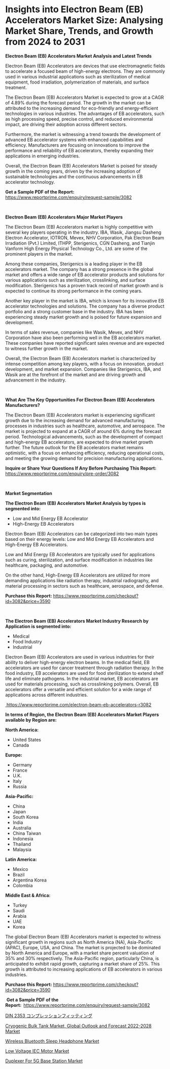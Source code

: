 <p><h1>Insights into Electron Beam (EB) Accelerators Market Size: Analysing Market Share, Trends, and Growth from 2024 to 2031</h1></p><p><strong>Electron Beam (EB) Accelerators Market Analysis and Latest Trends</strong></p>
<p><p>Electron Beam (EB) Accelerators are devices that use electromagnetic fields to accelerate a focused beam of high-energy electrons. They are commonly used in various industrial applications such as sterilization of medical equipment, food irradiation, polymerization of materials, and surface treatment.</p><p>The Electron Beam (EB) Accelerators Market is expected to grow at a CAGR of 4.89% during the forecast period. The growth in the market can be attributed to the increasing demand for eco-friendly and energy-efficient technologies in various industries. The advantages of EB accelerators, such as high processing speed, precise control, and reduced environmental impact, are driving their adoption across different sectors.</p><p>Furthermore, the market is witnessing a trend towards the development of advanced EB accelerator systems with enhanced capabilities and efficiency. Manufacturers are focusing on innovations to improve the performance and reliability of EB accelerators, thereby expanding their applications in emerging industries.</p><p>Overall, the Electron Beam (EB) Accelerators Market is poised for steady growth in the coming years, driven by the increasing adoption of sustainable technologies and the continuous advancements in EB accelerator technology.</p></p>
<p><strong>Get a Sample PDF of the Report:&nbsp;</strong> <a href="https://www.reportprime.com/enquiry/request-sample/3082">https://www.reportprime.com/enquiry/request-sample/3082</a></p>
<p>&nbsp;</p>
<p><strong>Electron Beam (EB) Accelerators Major Market Players</strong></p>
<p><p>The Electron Beam (EB) Accelerators market is highly competitive with several key players operating in the industry. IBA, Wasik, Jiangsu Dasheng Electron Accelerator, IOTRON, Mevex, NHV Corporation, Pak Electron Beam Irradiation (Pvt.) Limited, ITHPP, Sterigenics, CGN Dasheng, and Tianjin Vanform High Energy Physical Technology Co., Ltd. are some of the prominent players in the market.</p><p>Among these companies, Sterigenics is a leading player in the EB accelerators market. The company has a strong presence in the global market and offers a wide range of EB accelerator products and solutions for various applications such as sterilization, crosslinking, and surface modification. Sterigenics has a proven track record of market growth and is expected to continue its strong performance in the coming years.</p><p>Another key player in the market is IBA, which is known for its innovative EB accelerator technologies and solutions. The company has a diverse product portfolio and a strong customer base in the industry. IBA has been experiencing steady market growth and is poised for future expansion and development.</p><p>In terms of sales revenue, companies like Wasik, Mevex, and NHV Corporation have also been performing well in the EB accelerators market. These companies have reported significant sales revenue and are expected to witness further growth in the market.</p><p>Overall, the Electron Beam (EB) Accelerators market is characterized by intense competition among key players, with a focus on innovation, product development, and market expansion. Companies like Sterigenics, IBA, and Wasik are at the forefront of the market and are driving growth and advancement in the industry.</p></p>
<p>&nbsp;</p>
<p><strong>What Are The Key Opportunities For Electron Beam (EB) Accelerators Manufacturers?</strong></p>
<p><p>The Electron Beam (EB) Accelerators market is experiencing significant growth due to the increasing demand for advanced manufacturing processes in industries such as healthcare, automotive, and aerospace. The market is projected to expand at a CAGR of around 6% during the forecast period. Technological advancements, such as the development of compact and high-energy EB accelerators, are expected to drive market growth further. The future outlook for the EB accelerators market remains optimistic, with a focus on enhancing efficiency, reducing operational costs, and meeting the growing demand for precision manufacturing applications.</p></p>
<p><strong>Inquire or Share Your Questions If Any Before Purchasing This Report:</strong> <a href="https://www.reportprime.com/enquiry/pre-order/3082">https://www.reportprime.com/enquiry/pre-order/3082</a></p>
<p>&nbsp;</p>
<p><strong>Market Segmentation</strong></p>
<p><strong>The Electron Beam (EB) Accelerators Market Analysis by types is segmented into:</strong></p>
<p><ul><li>Low and Mid Energy EB Accelerator</li><li>High-Energy EB Accelerators</li></ul></p>
<p><p>Electron Beam (EB) Accelerators can be categorized into two main types based on their energy levels: Low and Mid Energy EB Accelerators and High-Energy EB Accelerators. </p><p>Low and Mid Energy EB Accelerators are typically used for applications such as curing, sterilization, and surface modification in industries like healthcare, packaging, and automotive. </p><p>On the other hand, High-Energy EB Accelerators are utilized for more demanding applications like radiation therapy, industrial radiography, and material processing in sectors such as healthcare, aerospace, and defense.</p></p>
<p><strong>Purchase this Report:&nbsp;</strong><a href="https://www.reportprime.com/checkout?id=3082&price=3590">https://www.reportprime.com/checkout?id=3082&price=3590</a></p>
<p>&nbsp;</p>
<p><strong>The Electron Beam (EB) Accelerators Market Industry Research by Application is segmented into:</strong></p>
<p><ul><li>Medical</li><li>Food Industry</li><li>Industrial</li></ul></p>
<p><p>Electron Beam (EB) Accelerators are used in various industries for their ability to deliver high-energy electron beams. In the medical field, EB accelerators are used for cancer treatment through radiation therapy. In the food industry, EB accelerators are used for food sterilization to extend shelf life and eliminate pathogens. In the industrial market, EB accelerators are used for materials processing, such as crosslinking polymers. Overall, EB accelerators offer a versatile and efficient solution for a wide range of applications across different industries.</p></p>
<p><a href="https://www.reportprime.com/electron-beam-eb-accelerators-r3082">&nbsp;https://www.reportprime.com/electron-beam-eb-accelerators-r3082</a></p>
<p><strong>In terms of Region, the Electron Beam (EB) Accelerators Market Players available by Region are:</strong></p>
<p>
    <p> <strong> North America: </strong>
        <ul>
            <li>United States</li>
            <li>Canada</li>
        </ul>
        </p> 
    <p> <strong> Europe: </strong>
        <ul>
            <li>Germany</li>
            <li>France</li>
            <li>U.K.</li>
            <li>Italy</li>
            <li>Russia</li>
        </ul>
        </p> 
    <p> <strong> Asia-Pacific: </strong>
        <ul>
            <li>China</li>
            <li>Japan</li>
            <li>South Korea</li>
            <li>India</li>
            <li>Australia</li>
            <li>China Taiwan</li>
            <li>Indonesia</li>
            <li>Thailand</li>
            <li>Malaysia</li>
        </ul>
        </p> 
    <p> <strong> Latin America: </strong>
        <ul>
            <li>Mexico</li>
            <li>Brazil</li>
            <li>Argentina Korea</li>
            <li>Colombia</li>
        </ul>
        </p> 
    <p> <strong> Middle East & Africa: </strong>
        <ul>
            <li>Turkey</li>
            <li>Saudi</li>
            <li>Arabia</li>
            <li>UAE</li>
            <li>Korea</li>
        </ul>
    </p>
    </p>
<p><p>The global Electron Beam (EB) Accelerators market is expected to witness significant growth in regions such as North America (NA), Asia-Pacific (APAC), Europe, USA, and China. The market is projected to be dominated by North America and Europe, with a market share percent valuation of 35% and 30% respectively. The Asia-Pacific region, particularly China, is anticipated to exhibit rapid growth, capturing a market share of 25%. This growth is attributed to increasing applications of EB accelerators in various industries.</p></p>
<p><strong>Purchase this Report: </strong><a href="https://www.reportprime.com/checkout?id=3082&price=3590">https://www.reportprime.com/checkout?id=3082&price=3590</a></p>
<p>&nbsp;<strong>Get a Sample PDF of the Report:&nbsp;&nbsp;</strong><a href="https://www.reportprime.com/enquiry/request-sample/3082">https://www.reportprime.com/enquiry/request-sample/3082</a></p>
<p><strong></strong></p>
<p><p><a href="https://github.com/LeoraEber/Market-Research-Report-List-1/blob/main/355385829686.md">DIN 2353 コンプレッションフィッティング</a></p><p><a href="https://www.linkedin.com/pulse/cryogenic-bulk-tank-market-global-outlook-forecast-2022-2028-9mtye">Cryogenic Bulk Tank Market, Global Outlook and Forecast 2022-2028 Market</a></p><p><a href="https://medium.com/@richard_ellings/market-forecast-global-wireless-bluetooth-sleep-headphone-trends-and-impact-analysis-2024-2031-e3376c096a2f">Wireless Bluetooth Sleep Headphone Market</a></p><p><a href="https://medium.com/@richard_ellings/low-voltage-iec-motor-market-a-global-and-regional-analysis-focus-on-end-user-product-and-e1322822ce65">Low Voltage IEC Motor Market</a></p><p><a href="https://github.com/ajohirul8010/Market-Research-Report-List-1/blob/main/duplexer-for-5g-base-station-market.md">Duplexer For 5G Base Station Market</a></p></p>